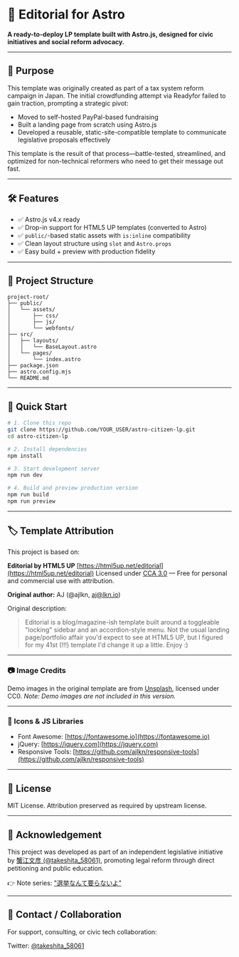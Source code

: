 # 🚀 Editorial for Astro

**A ready-to-deploy LP template built with Astro.js, designed for civic initiatives and social reform advocacy.**

---

## 🎯 Purpose

This template was originally created as part of a tax system reform campaign in Japan.
The initial crowdfunding attempt via Readyfor failed to gain traction, prompting a strategic pivot:

* Moved to self-hosted PayPal-based fundraising
* Built a landing page from scratch using Astro.js
* Developed a reusable, static-site-compatible template to communicate legislative proposals effectively

This template is the result of that process—battle-tested, streamlined, and optimized for non-technical reformers who need to get their message out fast.

---

## 🛠 Features

* ✅ Astro.js v4.x ready
* ✅ Drop-in support for HTML5 UP templates (converted to Astro)
* ✅ `public/`-based static assets with `is:inline` compatibility
* ✅ Clean layout structure using `slot` and `Astro.props`
* ✅ Easy build + preview with production fidelity

---

## 📁 Project Structure

```
project-root/
├── public/
│   └── assets/
│       ├── css/
│       ├── js/
│       └── webfonts/
├── src/
│   ├── layouts/
│   │   └── BaseLayout.astro
│   └── pages/
│       └── index.astro
├── package.json
├── astro.config.mjs
└── README.md
```

---

## 🚀 Quick Start

```bash
# 1. Clone this repo
git clone https://github.com/YOUR_USER/astro-citizen-lp.git
cd astro-citizen-lp

# 2. Install dependencies
npm install

# 3. Start development server
npm run dev

# 4. Build and preview production version
npm run build
npm run preview
```

---

## 🏷 Template Attribution

This project is based on:

**Editorial by HTML5 UP**
[https://html5up.net/editorial](https://html5up.net/editorial)
Licensed under [CCA 3.0](https://html5up.net/license) — Free for personal and commercial use with attribution.

**Original author:** AJ (@ajlkn, [aj@lkn.io](mailto:aj@lkn.io))

Original description:

> Editorial is a blog/magazine-ish template built around a toggleable "locking" sidebar and an accordion-style menu. Not the usual landing page/portfolio affair you'd expect to see at HTML5 UP, but I figured for my 41st (!!!) template I'd change it up a little. Enjoy :)

---

### 📷 Image Credits

Demo images in the original template are from [Unsplash](https://unsplash.com), licensed under CC0.
*Note: Demo images are not included in this version.*

---

### 🧩 Icons & JS Libraries

* Font Awesome: [https://fontawesome.io](https://fontawesome.io)
* jQuery: [https://jquery.com](https://jquery.com)
* Responsive Tools: [https://github.com/ajlkn/responsive-tools](https://github.com/ajlkn/responsive-tools)

---

## 📄 License

MIT License. Attribution preserved as required by upstream license.

---

## 🙏 Acknowledgement

This project was developed as part of an independent legislative initiative by [蟹江文彦 (@takeshita\_58061)](https://note.com/kanifumi_note), promoting legal reform through direct petitioning and public education.

👉 Note series: ["選挙なんて要らないよ"](https://note.com/kanifumi_note/m/m9f9100930ce7)

---

## 💬 Contact / Collaboration

For support, consulting, or civic tech collaboration:

Twitter: [@takeshita\_58061](https://twitter.com/takeshita_58061)
